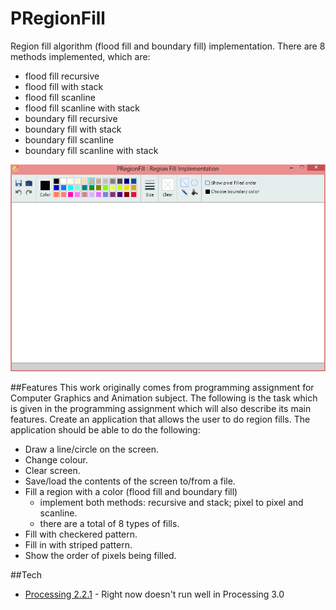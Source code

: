 # PRegionFill
Region fill algorithm (flood fill and boundary fill) implementation. There are 8 methods implemented, which are:
* flood fill recursive
* flood fill with stack
* flood fill scanline
* flood fill scanline with stack
* boundary fill recursive
* boundary fill with stack
* boundary fill scanline
* boundary fill scanline with stack

![alt text](https://github.com/alwayzmile/PRegionFill/blob/master/data/screenshot.png "Screenshot")

##Features
This work originally comes from programming assignment for Computer Graphics and Animation subject.
The following is the task which is given in the programming assignment which will also describe its main features.
Create an application that allows the user to do region fills. The application should be able to do the following:
* Draw a line/circle on the screen.
* Change colour.
* Clear screen.
* Save/load the contents of the screen to/from a file.
* Fill a region with a color (flood fill and boundary fill)
    * implement both methods: recursive and stack; pixel to pixel and scanline.
    * there are a total of 8 types of fills.
* Fill with checkered pattern. 
* Fill in with striped pattern.
* Show the order of pixels being filled.

##Tech
* [Processing 2.2.1](https://processing.org/) - Right now doesn't run well in Processing 3.0
